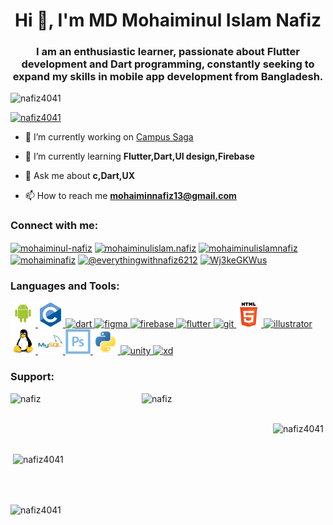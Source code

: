 <h1 align="center">Hi 👋, I'm MD Mohaiminul Islam Nafiz</h1>
<h3 align="center">I am an enthusiastic learner, passionate about Flutter development and Dart programming, constantly seeking to expand my skills in mobile app development from Bangladesh.</h3>

<p align="left"> <img src="https://komarev.com/ghpvc/?username=nafiz4041&label=Profile%20views&color=0e75b6&style=flat" alt="nafiz4041" /> </p>

<p align="left"> <a href="https://github.com/ryo-ma/github-profile-trophy"><img src="https://github-profile-trophy.vercel.app/?username=nafiz4041" alt="nafiz4041" /></a> </p>

- 🔭 I’m currently working on [Campus Saga](https://github.com/Nafiz4041/Campus-Saga.git)

- 🌱 I’m currently learning **Flutter,Dart,UI design,Firebase**

- 💬 Ask me about **c,Dart,UX**

- 📫 How to reach me **mohaiminnafiz13@gmail.com**

<h3 align="left">Connect with me:</h3>
<p align="left">
<a href="https://linkedin.com/in/mohaiminul-nafiz" target="blank"><img align="center" src="https://raw.githubusercontent.com/rahuldkjain/github-profile-readme-generator/master/src/images/icons/Social/linked-in-alt.svg" alt="mohaiminul-nafiz" height="30" width="40" /></a>
<a href="https://fb.com/mohaiminulislam.nafiz" target="blank"><img align="center" src="https://raw.githubusercontent.com/rahuldkjain/github-profile-readme-generator/master/src/images/icons/Social/facebook.svg" alt="mohaiminulislam.nafiz" height="30" width="40" /></a>
<a href="https://instagram.com/mohaiminulislamnafiz" target="blank"><img align="center" src="https://raw.githubusercontent.com/rahuldkjain/github-profile-readme-generator/master/src/images/icons/Social/instagram.svg" alt="mohaiminulislamnafiz" height="30" width="40" /></a>
<a href="https://www.behance.net/mohaiminafiz" target="blank"><img align="center" src="https://raw.githubusercontent.com/rahuldkjain/github-profile-readme-generator/master/src/images/icons/Social/behance.svg" alt="mohaiminafiz" height="30" width="40" /></a>
<a href="https://www.youtube.com/channel/UCTPl7wy3mRhMM5aNun9uTsw" target="blank"><img align="center" src="https://raw.githubusercontent.com/rahuldkjain/github-profile-readme-generator/master/src/images/icons/Social/youtube.svg" alt="@everythingwithnafiz6212" height="30" width="40" /></a>
<a href="https://discord.gg/Wj3keGKWus" target="blank"><img align="center" src="https://raw.githubusercontent.com/rahuldkjain/github-profile-readme-generator/master/src/images/icons/Social/discord.svg" alt="Wj3keGKWus" height="30" width="40" /></a>
</p>

<h3 align="left">Languages and Tools:</h3>
<p align="left"> <a href="https://developer.android.com" target="_blank" rel="noreferrer"> <img src="https://raw.githubusercontent.com/devicons/devicon/master/icons/android/android-original-wordmark.svg" alt="android" width="40" height="40"/> </a> <a href="https://www.cprogramming.com/" target="_blank" rel="noreferrer"> <img src="https://raw.githubusercontent.com/devicons/devicon/master/icons/c/c-original.svg" alt="c" width="40" height="40"/> </a> <a href="https://dart.dev" target="_blank" rel="noreferrer"> <img src="https://www.vectorlogo.zone/logos/dartlang/dartlang-icon.svg" alt="dart" width="40" height="40"/> </a> <a href="https://www.figma.com/" target="_blank" rel="noreferrer"> <img src="https://www.vectorlogo.zone/logos/figma/figma-icon.svg" alt="figma" width="40" height="40"/> </a> <a href="https://firebase.google.com/" target="_blank" rel="noreferrer"> <img src="https://www.vectorlogo.zone/logos/firebase/firebase-icon.svg" alt="firebase" width="40" height="40"/> </a> <a href="https://flutter.dev" target="_blank" rel="noreferrer"> <img src="https://www.vectorlogo.zone/logos/flutterio/flutterio-icon.svg" alt="flutter" width="40" height="40"/> </a> <a href="https://git-scm.com/" target="_blank" rel="noreferrer"> <img src="https://www.vectorlogo.zone/logos/git-scm/git-scm-icon.svg" alt="git" width="40" height="40"/> </a> <a href="https://www.w3.org/html/" target="_blank" rel="noreferrer"> <img src="https://raw.githubusercontent.com/devicons/devicon/master/icons/html5/html5-original-wordmark.svg" alt="html5" width="40" height="40"/> </a> <a href="https://www.adobe.com/in/products/illustrator.html" target="_blank" rel="noreferrer"> <img src="https://www.vectorlogo.zone/logos/adobe_illustrator/adobe_illustrator-icon.svg" alt="illustrator" width="40" height="40"/> </a> <a href="https://www.linux.org/" target="_blank" rel="noreferrer"> <img src="https://raw.githubusercontent.com/devicons/devicon/master/icons/linux/linux-original.svg" alt="linux" width="40" height="40"/> </a> <a href="https://www.mysql.com/" target="_blank" rel="noreferrer"> <img src="https://raw.githubusercontent.com/devicons/devicon/master/icons/mysql/mysql-original-wordmark.svg" alt="mysql" width="40" height="40"/> </a> <a href="https://www.photoshop.com/en" target="_blank" rel="noreferrer"> <img src="https://raw.githubusercontent.com/devicons/devicon/master/icons/photoshop/photoshop-line.svg" alt="photoshop" width="40" height="40"/> </a> <a href="https://www.python.org" target="_blank" rel="noreferrer"> <img src="https://raw.githubusercontent.com/devicons/devicon/master/icons/python/python-original.svg" alt="python" width="40" height="40"/> </a> <a href="https://unity.com/" target="_blank" rel="noreferrer"> <img src="https://www.vectorlogo.zone/logos/unity3d/unity3d-icon.svg" alt="unity" width="40" height="40"/> </a> <a href="https://www.adobe.com/products/xd.html" target="_blank" rel="noreferrer"> <img src="https://cdn.worldvectorlogo.com/logos/adobe-xd.svg" alt="xd" width="40" height="40"/> </a> </p>

<h3 align="left">Support:</h3>
<p><a href="https://www.buymeacoffee.com/mdnafiz"> <img align="left" src="https://cdn.buymeacoffee.com/buttons/v2/default-yellow.png" height="50" width="210" alt="nafiz" /></a><a href="https://ko-fi.com/nafiz"> <img align="left" src="https://cdn.ko-fi.com/cdn/kofi3.png?v=3" height="50" width="210" alt="nafiz" /></a></p><br><br>

<p><img align="left" src="https://github-readme-stats.vercel.app/api/top-langs?username=nafiz4041&show_icons=true&locale=en&layout=compact" alt="nafiz4041" /></p><br><br>

<p>&nbsp;<img align="center" src="https://github-readme-stats.vercel.app/api?username=nafiz4041&show_icons=true&locale=en" alt="nafiz4041" /></p><br><br>

<p><img align="center" src="https://github-readme-streak-stats.herokuapp.com/?user=nafiz4041&" alt="nafiz4041" /></p><br><br>
